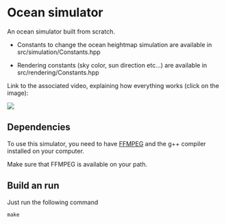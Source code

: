 # Ocean simulator

An ocean simulator built from scratch.

- Constants to change the ocean heightmap simulation are available in src/simulation/Constants.hpp

- Rendering constants (sky color, sun direction etc...) are available in src/rendering/Constants.hpp

Link to the associated video, explaining how everything works (click on the image):

[![](https://i9.ytimg.com/vi_webp/VxElz0u1rWE/hqdefault.webp?sqp=COyru_4F&rs=AOn4CLC5VY82fwwVZenoqqYX9jtHpz9a5g)](https://www.youtube.com/watch?v=VxElz0u1rWE)

## Dependencies

To use this simulator, you need to have [FFMPEG](https://www.ffmpeg.org) and the g++ compiler installed on your computer.

Make sure that FFMPEG is available on your path.

## Build an run

Just run the following command

```
make
```
